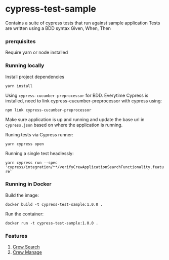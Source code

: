 # cypress-test-sample

Contains a suite of cypress tests that run against sample application
Tests are written using a BDD syntax Given, When, Then 

### prerquisites
Require yarn or node installed

### Running locally
Install project dependencies

`yarn install`

Using `cypress-cucumber-preprocessor` for BDD. Everytime Cypress is installed, need to link cypress-cucumber-preprocessor with cypress using:

`npm link cypress-cucumber-preprocessor`

Make sure application is up and running and update the base url in `cypress.json` based on where the application is running.

Runing tests via Cypress runner: 

`yarn cypress open`

Running a single test headlessly:

`yarn cypress run --spec 'cypress/integration/**/verifyCrewApplicationSearchFunctionality.feature'`

### Running in Docker
Build the image:

`docker build -t cypress-test-sample:1.0.0 .`

Run the container:

`docker run -t cypress-test-sample:1.0.0 .`

### Features

1) [Crew Search](/cypress/integration/verifyCrewApplicationSearchFunctionality.feature)
2) [Crew Manage](/cypress/integration/verifyApplicantManageFunctionality.feature)
